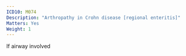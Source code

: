 ```yaml
---
ICD10: M074
Description: "Arthropathy in Crohn disease [regional enteritis]"
Matters: Yes
Weight: 1
---
```

If airway involved
